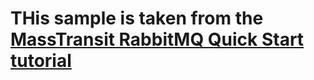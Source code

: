# THis sample is taken from the <a href="https://masstransit.io/quick-starts/rabbitmq">MassTransit RabbitMQ Quick Start tutorial</a>
